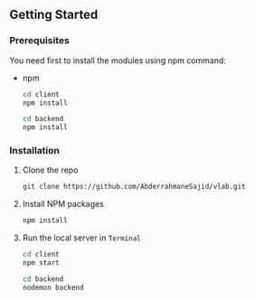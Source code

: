 
      
  











## Getting Started

### Prerequisites

You need first to install the modules using npm command:
* npm
  ```sh
  cd client
  npm install
  ```
  ```sh
  cd backend
  npm install
  ```
  

### Installation



1. Clone the repo
   ```sh
   git clone https://github.com/AbderrahmaneSajid/vlab.git
   ```
2. Install NPM packages
   ```sh
   npm install
   ```
4. Run the local server in `Terminal`
   ```cmd
   cd client
   npm start
   ```
   ```cmd
   cd backend
   nodemon backend
   ```









